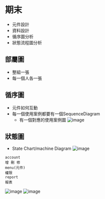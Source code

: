 # 期末
- 元件設計
- 資料設計
- 循序圖分析
- 狀態流程圖分析
## 部屬圖
- 整組一張
- 每一個人各一張

## 循序圖
- 元件如何互動
- 每一個使用案例都要有一個SequenceDiagram
  - 有一個對應的使用案例圖
![image](https://user-images.githubusercontent.com/71476327/207221459-e7d1a93e-1a31-42c8-a10d-0ae0e19ed696.png)

## 狀態圖
- State Chart/machine Diagram
![image](https://user-images.githubusercontent.com/71476327/209603960-0df4e3ef-d010-4baa-85f9-5ff2a18bdfab.png)
```
account
增 刪 修
menu(元件)
權限
report
報表
```
![image](https://user-images.githubusercontent.com/71476327/209845998-049cddf9-60c1-47e4-b0fd-d5788b50efe1.png)
![image](https://user-images.githubusercontent.com/71476327/209846055-0434cc05-a207-4104-9fe9-bb8641ba0734.png)
